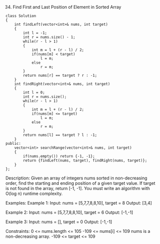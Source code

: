 34. Find First and Last Position of Element in Sorted Array
```
class Solution
{
    int findLeft(vector<int>& nums, int target)
    {
        int l = -1;
        int r = nums.size() - 1;
        while(r - l > 1)
        {
            int m = l + (r - l) / 2;
            if(nums[m] < target)
                l = m;
            else
                r = m;
        }
        return nums[r] == target ? r : -1;
    }
    int findRight(vector<int>& nums, int target)
    {
        int l = 0;
        int r = nums.size();
        while(r - l > 1)
        {
            int m = l + (r - l) / 2;
            if(nums[m] <= target)
                l = m;
            else
                r = m;
        }
        return nums[l] == target ? l : -1;
    }
public:
    vector<int> searchRange(vector<int>& nums, int target)
    {
        if(nums.empty()) return {-1, -1};
        return {findLeft(nums, target), findRight(nums, target)};
    }
};
```

Description:
Given an array of integers nums sorted in non-decreasing order, find the starting and ending position of a given target value.
If target is not found in the array, return [-1, -1].
You must write an algorithm with O(log n) runtime complexity.

Examples:
Example 1:
Input: nums = [5,7,7,8,8,10], target = 8
Output: [3,4]

Example 2:
Input: nums = [5,7,7,8,8,10], target = 6
Output: [-1,-1]

Example 3:
Input: nums = [], target = 0
Output: [-1,-1]
 
Constraints:
0 <= nums.length <= 105
-109 <= nums[i] <= 109
nums is a non-decreasing array.
-109 <= target <= 109
